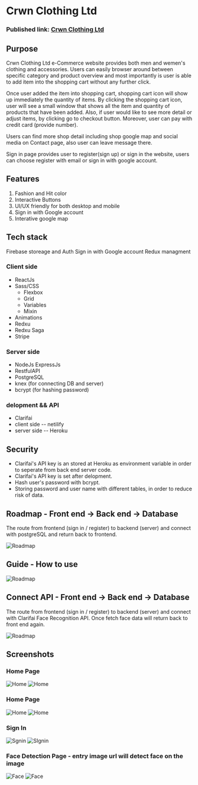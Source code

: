 # Crwn Clothing Ltd

### Published link: [Crwn Clothing Ltd](https://crwn-clothing-shop-company.herokuapp.com/)

## Purpose

Crwn Clothing Ltd e-Commerce website provides both men and wemen's clothing and accessories. Users can easily browser around between specific category and product overview and most importantly is user is able to add item into the shopping cart without any further click.

Once user added the item into shopping cart, shopping cart icon will show up immediately the quantity of items. By clicking the shopping cart icon, user will see a small window that shows all the item and quantity of products that have been added. Also, if user would like to see more detail or adjust items, by clicking go to checkout button. Moreover, user can pay with credit card (provide number).

Users can find more shop detail including shop google map and social media on Contact page, also user can leave message there.

Sign in page provides user to register(sign up) or sign in the website, users can choose register with email or sign in with google account.

## Features

1. Fashion and Hit color
1. Interactive Buttons
1. UI/UX friendly for both desktop and mobile
1. Sign in with Google account
1. Interative google map

## Tech stack

Firebase storeage and Auth
Sign in with Google account
Redux managment

### Client side

- ReactJs
- Sass/CSS
  - Flexbox
  - Grid
  - Variables
  - Mixin
- Animations
- Redxu
- Redxu Saga
- Stripe

### Server side

- NodeJs ExpressJs
- RestfulAPI
- PostgreSQL
- knex (for connecting DB and server)
- bcrypt (for hashing password)

### delopment && API

- Clarifai
- client side -- netilify
- server side -- Heroku

## Security

- Clarifai's API key is an stored at Heroku as environment variable in order to seperate from back end server code.
- Clarifai's API key is set after delopment.
- Hash user's password with bcrypt.
- Storing password and user name with different tables, in order to reduce risk of data.

## Roadmap - Front end -> Back end -> Database

The route from frontend (sign in / register) to backend (server) and connect with postgreSQL and return back to frontend.

![Roadmap](https://github.com/TanjaKuo/face-detection/blob/main/doc/full%20stack.png)

## Guide - How to use

![Roadmap](https://github.com/TanjaKuo/face-detection/blob/main/doc/face-use.png)

## Connect API - Front end -> Back end -> Database

The route from frontend (sign in / register) to backend (server) and connect with Clarifai Face Recognition API.
Once fetch face data will return back to front end again.

![Roadmap](https://github.com/TanjaKuo/face-detection/blob/main/doc/clarifai-api.png)

## Screenshots

### Home Page

![Home](https://github.com/TanjaKuo/clothing-site/blob/master/doc/home.png)
![Home](https://github.com/TanjaKuo/clothing-site/blob/master/doc/home-mobile.png)

### Home Page

![Home](https://github.com/TanjaKuo/clothing-site/blob/master/doc/home.png)
![Home](https://github.com/TanjaKuo/clothing-site/blob/master/doc/home-mobile.png)

### Sign In

![Sgnin](https://github.com/TanjaKuo/face-detection/blob/main/doc/sign-in.png)
![SIgnin](https://github.com/TanjaKuo/face-detection/blob/main/doc/sign-in%20mobile.png)

### Face Detection Page - entry image url will detect face on the image

![Face](https://github.com/TanjaKuo/face-detection/blob/main/doc/face-detection.png)
![Face](https://github.com/TanjaKuo/face-detection/blob/main/doc/face-detection-mobile.png)
